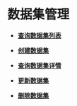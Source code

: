 # 数据集管理<a name="modelarts_04_0326"></a>

-   **[查询数据集列表](查询数据集列表.md)**  

-   **[创建数据集](创建数据集.md)**  

-   **[查询数据集详情](查询数据集详情.md)**  

-   **[更新数据集](更新数据集.md)**  

-   **[删除数据集](删除数据集.md)**  


